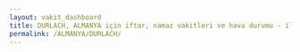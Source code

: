 ```yaml
---
layout: vakit_dashboard
title: DURLACH, ALMANYA için iftar, namaz vakitleri ve hava durumu - ilçe/eyalet seç
permalink: /ALMANYA/DURLACH/
---
```


<script type="text/javascript">
  var GLOBAL_COUNTRY = 'ALMANYA';
  var GLOBAL_CITY = 'DURLACH';
  var GLOBAL_STATE = '';
  var lat = 72;
  var lon = 21;
</script>
